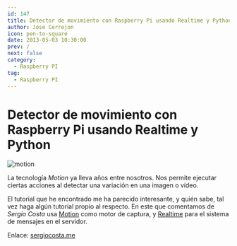 ```yaml
---
id: 147
title: Detector de movimiento con Raspberry Pi usando Realtime y Python
author: Jose Cerrejon
icon: pen-to-square
date: 2013-05-03 10:30:00
prev: /
next: false
category:
  - Raspberry PI
tag:
  - Raspberry PI
---
```


# Detector de movimiento con Raspberry Pi usando Realtime y Python

![motion](/images/motiond.jpg)

La tecnología *Motion* ya lleva años entre nosotros. Nos permite ejecutar ciertas acciones al detectar una variación en una imagen o vídeo.

El tutorial que he encontrado me ha parecido interesante, y quién sabe, tal vez haga algún tutorial propio al respecto. En este que comentamos de *Sergio Costa* usa [Motion](http://www.lavrsen.dk/foswiki/bin/view/Motion/WebHome) como motor de captura, y [Realtime](http://www.xrtml.org/) para el sistema de mensajes en el servidor.

Enlace: [sergiocosta.me](http://sergiocosta.me/post/49453141093/raspberrypi-motion-detector-realtime-python)
